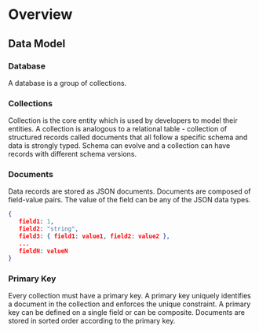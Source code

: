# Overview

## **Data Model**

### Database

A database is a group of collections.

### **Collections**

Collection is the core entity which is used by developers to model their entities. A collection is analogous to a relational table - collection of structured records called documents that all follow a specific schema and data is strongly typed. Schema can evolve and a collection can have records with different schema versions.

### Documents

Data records are stored as JSON documents. Documents are composed of field-value pairs. The value of the field can be any of the JSON data types.

```json
{
   field1: 1,
   field2: "string",
   field3: { field1: value1, field2: value2 },
   ...
   fieldN: valueN
}
```

### Primary Key

Every collection must have a primary key. A primary key uniquely identifies a document in the collection and enforces the unique constraint. A primary key can be defined on a single field or can be composite. Documents are stored in sorted order according to the primary key.
